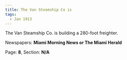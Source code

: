 ```yaml
---  
title: The Van Steamship Co is  
tags:  
  - Jan 1913  
---  
```

  
The Van Steamship Co. is building a 280-foot freighter.  
  
Newspapers: **Miami Morning News or The Miami Herald**  
  
Page: **8**, Section: **N/A** 
